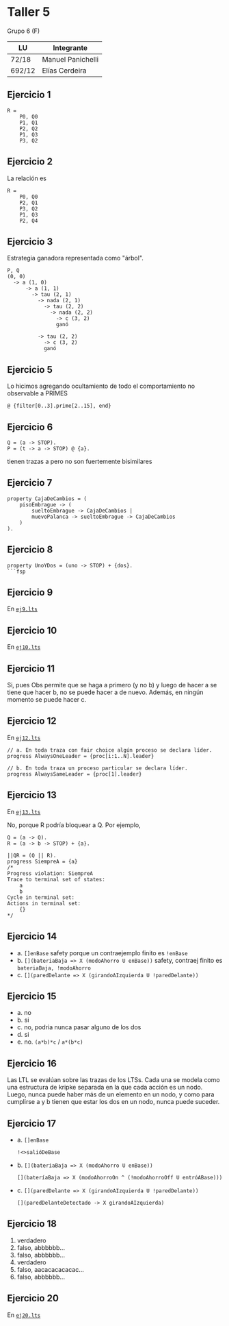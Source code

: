 # Taller 5

Grupo 6 (F)

| LU     | Integrante        |
| ------ | ----------------- |
| 72/18  | Manuel Panichelli |
| 692/12 | Elías Cerdeira    |

## Ejercicio 1

```
R =
    P0, Q0
    P1, Q1
    P2, Q2
    P1, Q3
    P3, Q2
```

## Ejercicio 2

La relación es

```
R =
    P0, Q0
    P2, Q1
    P3, Q2
    P1, Q3
    P2, Q4
```

## Ejercicio 3

Estrategia ganadora representada como "árbol".

```
P, Q
(0, 0)
  -> a (1, 0)
      -> a (1, 1)
        -> tau (2, 1)
          -> nada (2, 1)
            -> tau (2, 2)
              -> nada (2, 2)
                -> c (3, 2)
                ganó

          -> tau (2, 2)
            -> c (3, 2)
            ganó
```

## Ejercicio 5

Lo hicimos agregando ocultamiento de todo el comportamiento no observable a PRIMES

```
@ {filter[0..3].prime[2..15], end}
```

## Ejercicio 6

```
Q = (a -> STOP).
P = (t -> a -> STOP) @ {a}.
```

tienen trazas a pero no son fuertemente bisimilares

## Ejercicio 7

```fsp
property CajaDeCambios = (
	pisoEmbrague -> (
		sueltoEmbrague -> CajaDeCambios |
		muevoPalanca -> sueltoEmbrague -> CajaDeCambios
	)
).
```

## Ejercicio 8

````fsp
property UnoYDos = (uno -> STOP) + {dos}.
```fsp
````

## Ejercicio 9

En [`ej9.lts`](ej9.lts)

## Ejercicio 10

En [`ej10.lts`](ej10.lts)

## Ejercicio 11

Si, pues Obs permite que se haga a primero (y no b) y luego de hacer a se tiene que hacer b, no se puede hacer a de nuevo. Además, en ningún momento se puede hacer c.

## Ejercicio 12

En [`ej12.lts`](ej12.lts)

```lts
// a. En toda traza con fair choice algún proceso se declara líder.
progress AlwaysOneLeader = {proc[i:1..N].leader}

// b. En toda traza un proceso particular se declara líder.
progress AlwaysSameLeader = {proc[1].leader}
```

## Ejercicio 13

En [`ej13.lts`](ej13.lts)

No, porque R podría bloquear a Q. Por ejemplo,

```lts
Q = (a -> Q).
R = (a -> b -> STOP) + {a}.

||QR = (Q || R).
progress SiempreA = {a}
/*
Progress violation: SiempreA
Trace to terminal set of states:
	a
	b
Cycle in terminal set:
Actions in terminal set:
	{}
*/
```

## Ejercicio 14

- a. `[]enBase` safety porque un contraejemplo finito es `!enBase`
- b. `[](bateriaBaja => X (modoAhorro U enBase))` safety, contraej finito es `bateriaBaja, !modoAhorro`
- c. `[](paredDelante => X (girandoAIzquierda U !paredDelante))`

## Ejercicio 15

- a. no
- b. si
- c. no, podria nunca pasar alguno de los dos
- d. si
- e. no. `(a*b)*c` / `a*(b*c)`

## Ejercicio 16

Las LTL se evalúan sobre las trazas de los LTSs. Cada una se modela como una estructura de kripke separada en la que cada acción es un nodo. Luego, nunca puede haber más de un elemento en un nodo, y como para cumplirse a y b tienen que estar los dos en un nodo, nunca puede suceder.

## Ejercicio 17

- a. `[]enBase`

  `!<>salióDeBase`

- b. `[](bateriaBaja => X (modoAhorro U enBase))`

  `[](bateríaBaja => X (modoAhorroOn ^ (!modoAhorroOff U entróABase)))`

- c. `[](paredDelante => X (girandoAIzquierda U !paredDelante))`

  `[](paredDelanteDetectado -> X girandoAIzquierda)`

## Ejercicio 18

1. verdadero
2. falso, abbbbbb...
3. falso, abbbbbb...
4. verdadero
5. falso, aacacacacacac...
6. falso, abbbbbb...

## Ejercicio 20

En [`ej20.lts`](ej20.lts)
